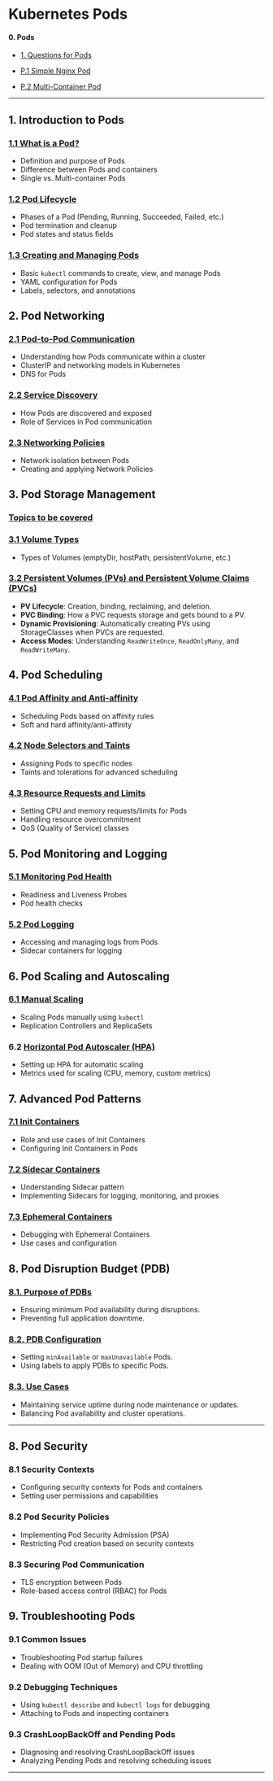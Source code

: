 # Kubernetes Pods

#### 0. Pods

- [1. Questions for Pods](./0-Pods/01-Pod.md)

- [P.1 Simple Nginx Pod](./0-Pods/P.1-Simple-Nginx-Pod.md)
- [P.2 Multi-Container Pod](./0-Pods/P.2-Multi-container-pods.md)

---

## **1. Introduction to Pods**

### [1.1 What is a Pod?](./01-Intro-to-Pods/1.1-what-is-pod.md)

- Definition and purpose of Pods
- Difference between Pods and containers
- Single vs. Multi-container Pods

### [1.2 Pod Lifecycle](./01-Intro-to-Pods/1.2-Pod-Lifecycle.md)

- Phases of a Pod (Pending, Running, Succeeded, Failed, etc.)
- Pod termination and cleanup
- Pod states and status fields

### [1.3 Creating and Managing Pods](./01-Intro-to-Pods/1.3-Creating-Managing-Pods.md)

- Basic `kubectl` commands to create, view, and manage Pods
- YAML configuration for Pods
- Labels, selectors, and annotations

## **2. Pod Networking**

### [2.1 Pod-to-Pod Communication](./02-Pod-Networking/2.1-Pod-to-Pod-Communication.md)

- Understanding how Pods communicate within a cluster
- ClusterIP and networking models in Kubernetes
- DNS for Pods

### [2.2 Service Discovery](./02-Pod-Networking/2.2-Service-Discovery.md)

- How Pods are discovered and exposed
- Role of Services in Pod communication

### [2.3 Networking Policies](./02-Pod-Networking/2.3-Networking-Policies.md)

- Network isolation between Pods
- Creating and applying Network Policies

## **3. Pod Storage Management**

### [Topics to be covered](./03-Pod-Storage/Future-Topics.md)

### [3.1 Volume Types](./03-Pod-Storage/3.1-Volumes-in-Pods.md)

- Types of Volumes (emptyDir, hostPath, persistentVolume, etc.)

### [3.2 Persistent Volumes (PVs) and Persistent Volume Claims (PVCs)](./03-Pod-Storage/3.2-pv-pvc.md)

- **PV Lifecycle**: Creation, binding, reclaiming, and deletion.
- **PVC Binding**: How a PVC requests storage and gets bound to a PV.
- **Dynamic Provisioning**: Automatically creating PVs using StorageClasses when PVCs are requested.
- **Access Modes**: Understanding `ReadWriteOnce`, `ReadOnlyMany`, and `ReadWriteMany`.

## **4. Pod Scheduling**

### [4.1 Pod Affinity and Anti-affinity](./04-Pod-Scheduling/4.1-Pod-Affinity-Anti-affinity.md)

- Scheduling Pods based on affinity rules
- Soft and hard affinity/anti-affinity

### [4.2 Node Selectors and Taints](./04-Pod-Scheduling/4.2-Node-Selectors-Taints.md)

- Assigning Pods to specific nodes
- Taints and tolerations for advanced scheduling

### [4.3 Resource Requests and Limits](./04-Pod-Scheduling/4.3-Resource-Requests-Limits.md)

- Setting CPU and memory requests/limits for Pods
- Handling resource overcommitment
- QoS (Quality of Service) classes

## **5. Pod Monitoring and Logging**

### [5.1 Monitoring Pod Health](./05-Pod-Monitoring-Logging/5.1-Monitoring-Pod-Health.md)

- Readiness and Liveness Probes
- Pod health checks

### [5.2 Pod Logging](./05-Pod-Monitoring-Logging/5.2-Pod-Logging.md)

- Accessing and managing logs from Pods
- Sidecar containers for logging

## **6. Pod Scaling and Autoscaling**

### [6.1 Manual Scaling](./06-Pod-Scaling-and-Autoscaling/6.1-Manual-Scaling.md)

- Scaling Pods manually using `kubectl`
- Replication Controllers and ReplicaSets

### 6.2 [Horizontal Pod Autoscaler (HPA)](./06-Pod-Scaling-and-Autoscaling/6.2-HPA.md)

- Setting up HPA for automatic scaling
- Metrics used for scaling (CPU, memory, custom metrics)

## **7. Advanced Pod Patterns**

### [7.1 Init Containers](./07-Advanced-Pod-Patterns/7.1-Init-Containers.md)

- Role and use cases of Init Containers
- Configuring Init Containers in Pods

### [7.2 Sidecar Containers](./07-Advanced-Pod-Patterns/7.2-Sidecar-Containers.md)

- Understanding Sidecar pattern
- Implementing Sidecars for logging, monitoring, and proxies

### [7.3 Ephemeral Containers](./07-Advanced-Pod-Patterns/7.3-Ephemeral-Containers.md)

- Debugging with Ephemeral Containers
- Use cases and configuration

## **8. Pod Disruption Budget (PDB)**

### [8.1. Purpose of PDBs](./08-Pod-Disruption-Budget/8.1-Purpose-of-PDBs.md)

- Ensuring minimum Pod availability during disruptions.
- Preventing full application downtime.

### [8.2. PDB Configuration](./08-Pod-Disruption-Budget/8.2-PDB-Configuration.md)

- Setting `minAvailable` or `maxUnavailable` Pods.
- Using labels to apply PDBs to specific Pods.

### [8.3. Use Cases](./08-Pod-Disruption-Budget/8.3-Use-Cases.md)

- Maintaining service uptime during node maintenance or updates.
- Balancing Pod availability and cluster operations.

---

## **8. Pod Security**

### 8.1 Security Contexts

- Configuring security contexts for Pods and containers
- Setting user permissions and capabilities

### 8.2 Pod Security Policies

- Implementing Pod Security Admission (PSA)
- Restricting Pod creation based on security contexts

### 8.3 Securing Pod Communication

- TLS encryption between Pods
- Role-based access control (RBAC) for Pods

## **9. Troubleshooting Pods**

### **9.1 Common Issues**

- Troubleshooting Pod startup failures
- Dealing with OOM (Out of Memory) and CPU throttling

### **9.2 Debugging Techniques**

- Using `kubectl describe` and `kubectl logs` for debugging
- Attaching to Pods and inspecting containers

### **9.3 CrashLoopBackOff and Pending Pods**

- Diagnosing and resolving CrashLoopBackOff issues
- Analyzing Pending Pods and resolving scheduling issues

---

